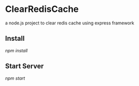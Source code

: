 # ClearRedisCache

a node.js project to clear redis cache using express framework

## Install

*npm install*

## Start Server

*npm start*
